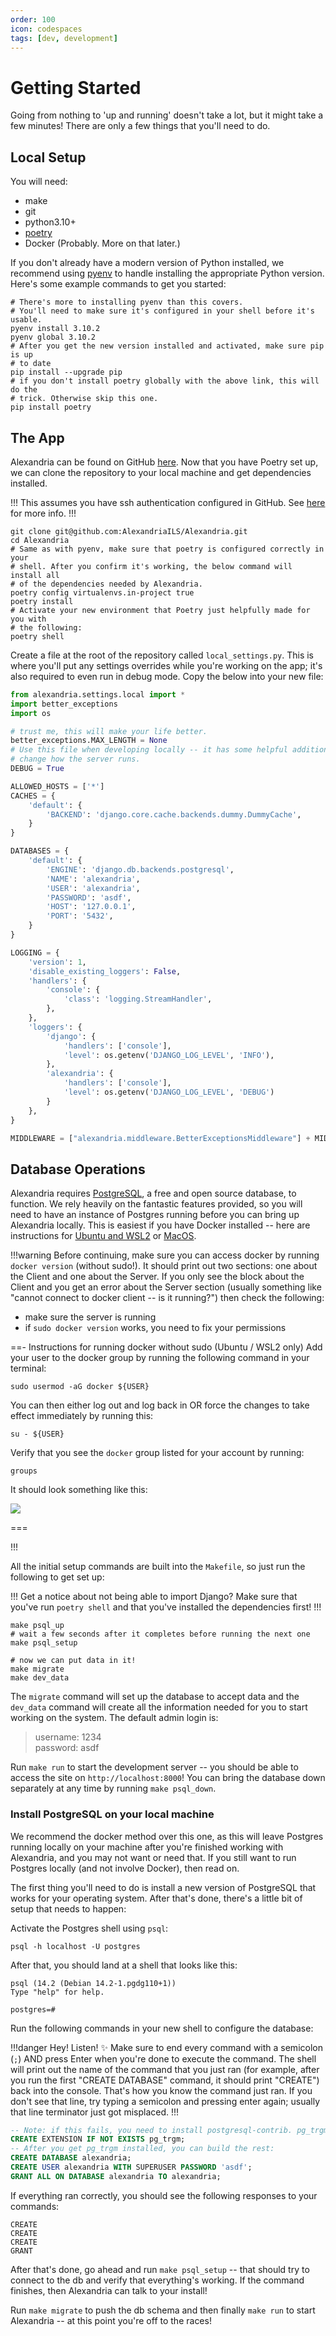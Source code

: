 ```yaml
---
order: 100
icon: codespaces
tags: [dev, development]
---
```

# Getting Started

Going from nothing to 'up and running' doesn't take a lot, but it might take a few minutes! There are only a few things that you'll need to do.

## Local Setup

You will need:

* make
* git
* python3.10+
* [poetry](https://python-poetry.org/)
* Docker (Probably. More on that later.)

If you don't already have a modern version of Python installed, we recommend using [pyenv](https://github.com/pyenv/pyenv) to handle installing the appropriate Python version. Here's some example commands to get you started:

```shell
# There's more to installing pyenv than this covers.
# You'll need to make sure it's configured in your shell before it's usable.
pyenv install 3.10.2
pyenv global 3.10.2
# After you get the new version installed and activated, make sure pip is up
# to date
pip install --upgrade pip
# if you don't install poetry globally with the above link, this will do the
# trick. Otherwise skip this one.
pip install poetry
```

## The App

Alexandria can be found on GitHub [here](https://github.com/AlexandriaILS/Alexandria). Now that you have Poetry set up, we can clone the repository to your local machine and get dependencies installed.

!!!
This assumes you have ssh authentication configured in GitHub. See [here](https://docs.github.com/en/authentication/connecting-to-github-with-ssh) for more info.
!!!

```shell
git clone git@github.com:AlexandriaILS/Alexandria.git
cd Alexandria
# Same as with pyenv, make sure that poetry is configured correctly in your
# shell. After you confirm it's working, the below command will install all
# of the dependencies needed by Alexandria.
poetry config virtualenvs.in-project true
poetry install
# Activate your new environment that Poetry just helpfully made for you with
# the following:
poetry shell
```

Create a file at the root of the repository called `local_settings.py`. This is where you'll put any settings overrides while you're working on the app; it's also required to even run in debug mode. Copy the below into your new file:

```python
from alexandria.settings.local import *
import better_exceptions
import os

# trust me, this will make your life better.
better_exceptions.MAX_LENGTH = None
# Use this file when developing locally -- it has some helpful additions which
# change how the server runs.
DEBUG = True

ALLOWED_HOSTS = ['*']
CACHES = {
    'default': {
        'BACKEND': 'django.core.cache.backends.dummy.DummyCache',
    }
}

DATABASES = {
    'default': {
        'ENGINE': 'django.db.backends.postgresql',
        'NAME': 'alexandria',
        'USER': 'alexandria',
        'PASSWORD': 'asdf',
        'HOST': '127.0.0.1',
        'PORT': '5432',
    }
}

LOGGING = {
    'version': 1,
    'disable_existing_loggers': False,
    'handlers': {
        'console': {
            'class': 'logging.StreamHandler',
        },
    },
    'loggers': {
        'django': {
            'handlers': ['console'],
            'level': os.getenv('DJANGO_LOG_LEVEL', 'INFO'),
        },
        'alexandria': {
            'handlers': ['console'],
            'level': os.getenv('DJANGO_LOG_LEVEL', 'DEBUG')
        }
    },
}

MIDDLEWARE = ["alexandria.middleware.BetterExceptionsMiddleware"] + MIDDLEWARE

```

## Database Operations

Alexandria requires [PostgreSQL](https://www.postgresql.org/download/), a free and open source database, to function. We rely heavily on the fantastic features provided, so you will need to have an instance of Postgres running before you can bring up Alexandria locally. This is easiest if you have Docker installed -- here are instructions for [Ubuntu and WSL2](https://www.digitalocean.com/community/tutorials/how-to-install-and-use-docker-on-ubuntu-20-04) or [MacOS](https://docs.docker.com/desktop/mac/install/).

!!!warning
Before continuing, make sure you can access docker by running `docker version` (without sudo!). It should print out two sections: one about the Client and one about the Server. If you only see the block about the Client and you get an error about the Server section (usually something like "cannot connect to docker client -- is it running?") then check the following:

* make sure the server is running
* if `sudo docker version` works, you need to fix your permissions

==- Instructions for running docker without sudo (Ubuntu / WSL2 only)
Add your user to the docker group by running the following command in your terminal:

```shell
sudo usermod -aG docker ${USER}
```

You can then either log out and log back in OR force the changes to take effect immediately by running this:

```shell
su - ${USER}
```

Verify that you see the `docker` group listed for your account by running:

```shell
groups
```
It should look something like this:

![](/static/wsl_groups_screenshot.png)

===

!!!

All the initial setup commands are built into the `Makefile`, so just run the following to get set up:

!!!
Get a notice about not being able to import Django? Make sure that you've run `poetry shell` and that you've installed the dependencies first!
!!!

```shell
make psql_up
# wait a few seconds after it completes before running the next one
make psql_setup

# now we can put data in it!
make migrate
make dev_data
```

The `migrate` command will set up the database to accept data and the `dev_data` command will create all the information needed for you to start working on the system. The default admin login is:

> username: 1234  
> password: asdf

Run `make run` to start the development server -- you should be able to access the site on `http://localhost:8000`! You can bring the database down separately at any time by running `make psql_down`.


### Install PostgreSQL on your local machine

We recommend the docker method over this one, as this will leave Postgres running locally on your machine after you're finished working with Alexandria, and you may not want or need that. If you still want to run Postgres locally (and not involve Docker), then read on.

The first thing you'll need to do is install a new version of PostgreSQL that works for your operating system. After that's done, there's a little bit of setup that needs to happen:

Activate the Postgres shell using `psql`:

```shell
psql -h localhost -U postgres
```

After that, you should land at a shell that looks like this:

```
psql (14.2 (Debian 14.2-1.pgdg110+1))
Type "help" for help.

postgres=#
```

Run the following commands in your new shell to configure the database:

!!!danger Hey! Listen! :sparkles:
Make sure to end every command with a semicolon (`;`) AND press Enter when you're done to execute the command. The shell will print out the name of the command that you just ran (for example, after you run the first "CREATE DATABASE" command, it should print "CREATE") back into the console. That's how you know the command just ran. If you don't see that line, try typing a semicolon and pressing enter again; usually that line terminator just got misplaced.
!!!

```sql
-- Note: if this fails, you need to install postgresql-contrib. pg_trgm is NOT optional.
CREATE EXTENSION IF NOT EXISTS pg_trgm;
-- After you get pg_trgm installed, you can build the rest:
CREATE DATABASE alexandria;
CREATE USER alexandria WITH SUPERUSER PASSWORD 'asdf';
GRANT ALL ON DATABASE alexandria TO alexandria;
```

If everything ran correctly, you should see the following responses to your commands:

```shell
CREATE
CREATE
CREATE
GRANT
```

After that's done, go ahead and run `make psql_setup` -- that should try to connect to the db and verify that everything's working. If the command finishes, then Alexandria can talk to your install!

Run `make migrate` to push the db schema and then finally `make run` to start Alexandria -- at this point you're off to the races!
